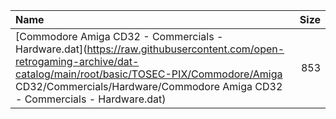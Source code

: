 |Name|Size|
|:---|---:|
|[Commodore Amiga CD32 - Commercials - Hardware.dat](https://raw.githubusercontent.com/open-retrogaming-archive/dat-catalog/main/root/basic/TOSEC-PIX/Commodore/Amiga CD32/Commercials/Hardware/Commodore Amiga CD32 - Commercials - Hardware.dat)|853|
